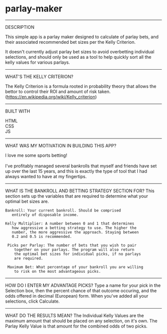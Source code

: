 # parlay-maker
_____________________________________________________________
DESCRIPTION
 
 This simple app is a parlay maker designed to calculate of parlay
    bets, and their associated recommended bet sizes per the Kelly Criterion.
    
 It doesn't currently adjust parlay bet sizes to avoid
    overbetting individual selections, and should only be used as a tool to help
    quickly sort all the kelly values for various parlays.
______________________________________________________________
WHAT'S THE KELLY CRITERION?
    
 The Kelly Criterion is a formula rooted in probability theory
    that allows the bettor to control their ROI and amount of
    risk taken. (https://en.wikipedia.org/wiki/Kelly_criterion)
______________________________________________________________
BUILT WITH

HTML<br>
CSS<br>
JS<br>
______________________________________________________________
WHAT WAS MY MOTIVATION IN BUILDING THIS APP?

 I love me some sports betting!<br><br>
 I've profitably managed several bankrolls that myself and friends have set up over the last 15 years, and
    this is exactly the type of tool that I had always wanted to have at my fingertips.
______________________________________________________________
 WHAT IS THE BANKROLL AND BETTING STRATEGY SECTION FOR?
    This section sets up the variables that are required to
    determine what your optimal bet sizes are.
    
    Bankroll: Your current bankroll. Should be comprised
       entirely of disposable income.
       
    Kelly Multiplier: A number between 0 and 1 that determines 
       how aggressive a betting strategy to use. The higher the
       number, the more aggressive the approach. Staying between 
       0.2 and 0.5 is recommended.
       
     Picks per Parlay: The number of bets that you wish to pair
        together on your parlays. The program will also return
        the optimal bet sizes for individual picks, if no parlays
        are required.
        
     Maximum Bet: What percentage of your bankroll you are willing 
        to risk on the most advantageous picks.
_______________________________________________________________        
  HOW DO I ENTER MY ADVANTAGE PICKS?
     Type a name for your pick in the Selection box, then the percent
     chance of that outcome occuring, and the odds offered in decimal
     (European) form. When you've added all your selections, click
     Calculate.
 ______________________________________________________________    
  WHAT DO THE RESULTS MEAN?
     The Individual Kelly Values are the maximum amount that should be
     placed on any selection, on it's own. The Parlay Kelly Value is
     that amount for the combined odds of two picks.
